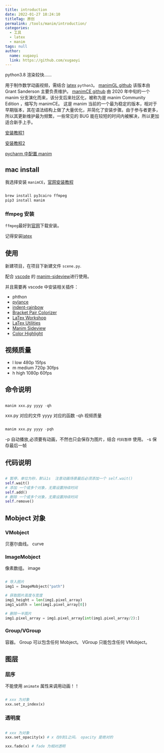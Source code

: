 ```yaml
---
title: introduction
date: 2022-01-27 18:24:10
titleTag: 原创
permalink: /tools/manim/introduction/
categories: 
  - 工具
  - latex
  - manim
tags: null
author: 
  name: xugaoyi
  link: https://github.com/xugaoyi
---
```


python3.8 渲染较快……

用于制作数学动画视频，需结合 [latex](01.简介.md#安装) `python3`。
[manimGL github](https://github.com/3b1b/manim)
该版本由 Grant Sanderson 主要负责维护。
[manimCE github](https://github.com/ManimCommunity/manim)
由 2020 年中旬的一个 manim 分支演化而来，该分支后来社区化，被称为是 manim Community Edition ，缩写为 manimCE。
这是 manim 当前的一个最为稳定的版本，相对于早期版本，其在语法结构上做了大量优化，并简化了安装步骤。由于参与者更多，所以其更新维护最为频繁，一些常见的 BUG 能在较短的时间内被解决，所以更加适合新手上手。


[安装教程1](https://blog.csdn.net/czt_666/article/details/125530819?spm=1001.2101.3001.6661.1&utm_medium=distribute.pc_relevant_t0.none-task-blog-2%7Edefault%7ECTRLIST%7ERate-1-125530819-blog-125443259.pc_relevant_multi_platform_whitelistv4eslandingrelevant&depth_1-utm_source=distribute.pc_relevant_t0.none-task-blog-2%7Edefault%7ECTRLIST%7ERate-1-125530819-blog-125443259.pc_relevant_multi_platform_whitelistv4eslandingrelevant&utm_relevant_index=1)

[安装教程2](https://blog.csdn.net/weixin_46236597/article/details/125443259)

[pycharm 中配置 manim](https://blog.csdn.net/qq_43039472/article/details/112972744)

## mac install

我选择安装 `manimCE`，[官网安装教程](https://docs.manim.community/en/stable/installation/macos.html)

```sh

brew install py3cairo ffmpeg
pip3 install manim

```

### ffmpeg 安装

`ffmpeg`最好到[官网](https://www.ffmpeg.org/download.html)下载安装。

记得安装[latex](01.简介.md#安装)

## 使用

新建项目，在项目下新建文件 `scene.py`.

配合 [vscode](../../vscode笔记/01.install.md) 的 [manim-sideview](../../vscode笔记/02.插件.md#manim-sideview)进行使用。

并且需要再 vscode 中安装相关插件：

- phthon
- [pylance](../../vscode笔记/02.插件.md#pylance)
- [indent-rainbow](../../vscode笔记/02.插件.md#indent-rainbow)
- [Bracket Pair Colorizer](../../vscode笔记/02.插件.md#bracket-pair-colorizer)
- [LaTex Workshop](../../vscode笔记/02.插件.md#latex-workshop)
- [LaTex Utilities](../../vscode笔记/02.插件.md#latex-utilities)
- [Manim Sideview](../../vscode笔记/02.插件.md#manim-sideview)
- [Color Highlight](../../vscode笔记/02.插件.md#color-highlight)

## 视频质量

- l
  low 480p 15fps
- m
  medium 720p 30fps
- h
  high 1080p 60fps

## 命令说明

```python

manim xxx.py yyyy -qh

```

xxx.py 对应的文件
yyyy 对应的函数
-qh 视频质量


```python

manim xxx.py yyyy -pqh

```

-p 自动播放,必须要有动画，不然也只会保存为图片，结合 `代码暂停` 使用。
-s 保存最后一帧

## 代码说明


```py

# 暂停，单位为秒，默认1s  注意动画场景最后必须添加一个 self.wait()
self.wait()
# 添加 一个或多个对象，无需设置持续时间
self.add()
# 删除 一个或多个对象，无需设置持续时间
self.remove()

```


## Mobject 对象

### VMobject

贝塞尔曲线。 curve
### ImageMobject

像素数组。 image

```py

# 导入图片
img1 = ImageMobject("path")

# 获取图片高度与宽度
img1_height = len(img1.pixel_array)
img1_width = len(img1.pixel_array[0])

# 删除一半图片
img1.pixel_array = img1.pixel_array[int(img1.pixel_array/2):]

```

### Group/VGroup

容器。
Group 可以包含任何 Mobject。
VGroup 只能包含任何 VMobject。

## 图层

### 层序

不能使用 `animate` 属性来调用动画！！

```py

# xxx 为对象
xxx.set_z_index(x)


```


### 透明度



```py

# xxx 为对象
xxx.set_opacity(x) # x 在0到1之间。 opacity 是绝对的

xxx.fade(x) # fade 为相对透明


```
